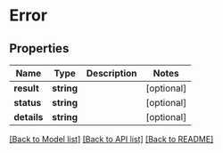 # Error

## Properties
Name | Type | Description | Notes
------------ | ------------- | ------------- | -------------
**result** | **string** |  | [optional] 
**status** | **string** |  | [optional] 
**details** | **string** |  | [optional] 

[[Back to Model list]](../README.md#documentation-for-models) [[Back to API list]](../README.md#documentation-for-api-endpoints) [[Back to README]](../README.md)


